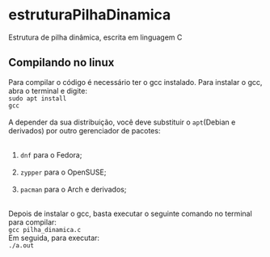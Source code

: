 # estruturaPilhaDinamica
Estrutura de pilha dinâmica, escrita em linguagem C

<h2>Compilando no linux</h2>

Para compilar o código é necessário ter o gcc instalado. Para instalar o gcc, abra o terminal e digite: <br>
<code>sudo apt install gcc</code><br> <br>
A depender da sua distribuição, você deve substituir o <code>apt</code>(Debian e derivados) por outro gerenciador de pacotes: <br> <br>
1. <code>dnf</code> para o Fedora; <br> <br>
2. <code>zypper</code> para o OpenSUSE; <br> <br>
3. <code>pacman</code> para o Arch e derivados; <br> <br>

Depois de instalar o gcc, basta executar o seguinte comando no terminal para compilar:<br>
<code>gcc pilha_dinamica.c</code><br>
Em seguida, para executar:<br>
<code>./a.out</code>
